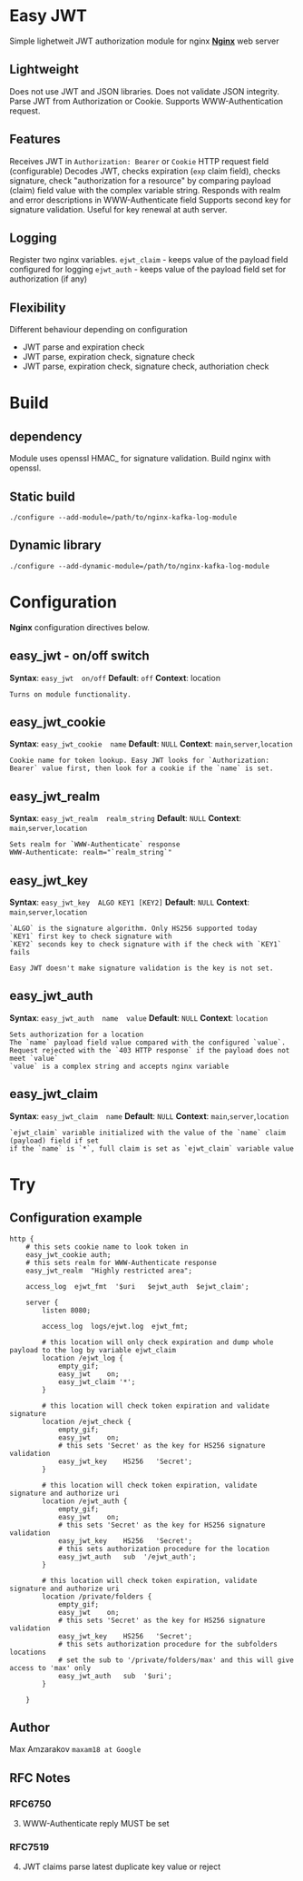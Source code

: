# Easy JWT

Simple lighetweit JWT authorization module for nginx **[Nginx](https://nignx.org/)** web server

## Lightweight 
Does not use JWT and JSON libraries. Does not validate JSON integrity.
Parse JWT from Authorization or Cookie. 
Supports WWW-Authentication request.

## Features
Receives JWT in `Authorization: Bearer` or `Cookie` HTTP request field (configurable)
Decodes JWT, checks expiration (`exp` claim field), checks signature, check "authorization for a resource" by comparing payload (claim) field value with the complex variable string.
Responds with realm and error descriptions in WWW-Authenticate field
Supports second key for signature validation. Useful for key renewal at auth server.
## Logging
Register two nginx variables. 
`ejwt_claim` - keeps value of the payload field configured for logging 
`ejwt_auth` - keeps value of the payload field set for authorization (if any)

## Flexibility
Different behaviour depending on configuration
- JWT parse and expiration check
- JWT parse, expiration check, signature check
- JWT parse, expiration check, signature check, authoriation check


# Build

## dependency
Module uses openssl HMAC_ for signature validation. Build nginx with openssl.

## Static build

    ./configure --add-module=/path/to/nginx-kafka-log-module

## Dynamic library
  
	./configure --add-dynamic-module=/path/to/nginx-kafka-log-module

# Configuration

**Nginx** configuration directives below. 

## easy_jwt - on/off switch
**Syntax**: `easy_jwt  on/off`
**Default**: `off`
**Context**: location

    Turns on module functionality.

## easy_jwt_cookie 
**Syntax**: `easy_jwt_cookie  name`
**Default**: `NULL`
**Context**: `main`,`server`,`location`

    Cookie name for token lookup. Easy JWT looks for `Authorization: Bearer` value first, then look for a cookie if the `name` is set.

## easy_jwt_realm 
**Syntax**: `easy_jwt_realm  realm_string`
**Default**: `NULL`
**Context**: `main`,`server`,`location`

    Sets realm for `WWW-Authenticate` response
    WWW-Authenticate: realm="`realm_string`"

## easy_jwt_key 
**Syntax**: `easy_jwt_key  ALGO KEY1 [KEY2]`
**Default**: `NULL`
**Context**: `main`,`server`,`location`

    `ALGO` is the signature algorithm. Only HS256 supported today
    `KEY1` first key to check signature with 
    `KEY2` seconds key to check signature with if the check with `KEY1` fails
    
    Easy JWT doesn't make signature validation is the key is not set.

## easy_jwt_auth
**Syntax**: `easy_jwt_auth  name  value`
**Default**: `NULL`
**Context**: `location`

    Sets authorization for a location
    The `name` payload field value compared with the configured `value`.
    Request rejected with the `403 HTTP response` if the payload does not meet `value`
    `value` is a complex string and accepts nginx variable

## easy_jwt_claim
**Syntax**: `easy_jwt_claim  name`
**Default**: `NULL`
**Context**: `main`,`server`,`location`

    `ejwt_claim` variable initialized with the value of the `name` claim (payload) field if set
    if the `name` is `*`, full claim is set as `ejwt_claim` variable value


# Try
## Configuration example

    http {
        # this sets cookie name to look token in
        easy_jwt_cookie auth;
        # this sets realm for WWW-Authenticate response
        easy_jwt_realm  "Highly restricted area";

        access_log  ejwt_fmt  '$uri   $ejwt_auth  $ejwt_claim';

    	server {
            listen 8080;
            
            access_log  logs/ejwt.log  ejwt_fmt;

            # this location will only check expiration and dump whole payload to the log by variable ejwt_claim
    		location /ejwt_log {
                empty_gif;
                easy_jwt    on;
                easy_jwt_claim '*';
    		}
            
            # this location will check token expiration and validate signature 
    		location /ejwt_check {
                empty_gif;
                easy_jwt    on;
                # this sets 'Secret' as the key for HS256 signature validation
                easy_jwt_key    HS256   'Secret';
    		}

            # this location will check token expiration, validate signature and authorize uri
    		location /ejwt_auth {
                empty_gif;
                easy_jwt    on;
                # this sets 'Secret' as the key for HS256 signature validation
                easy_jwt_key    HS256   'Secret';
                # this sets authorization procedure for the location
                easy_jwt_auth   sub  '/ejwt_auth';
    		}

            # this location will check token expiration, validate signature and authorize uri
    		location /private/folders {
                empty_gif;
                easy_jwt    on;
                # this sets 'Secret' as the key for HS256 signature validation
                easy_jwt_key    HS256   'Secret';
                # this sets authorization procedure for the subfolders locations
                # set the sub to '/private/folders/max' and this will give access to 'max' only
                easy_jwt_auth   sub  '$uri';
    		}

    	}

## Author
Max Amzarakov `maxam18 at Google`

## RFC Notes
### RFC6750 
3. WWW-Authenticate reply MUST be set
### RFC7519
4. JWT claims
parse latest duplicate key value or reject
